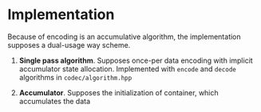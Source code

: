 # Implementation

Because of encoding is an accumulative algorithm, the implementation supposes a dual-usage way scheme.

1. **Single pass algorithm**. Supposes once-per data encoding with implicit accumulator state allocation. Implemented
 with ```encode``` and ```decode``` algorithms in ```codec/algorithm.hpp```

2. **Accumulator**. Supposes the initialization of container, which accumulates the data 
